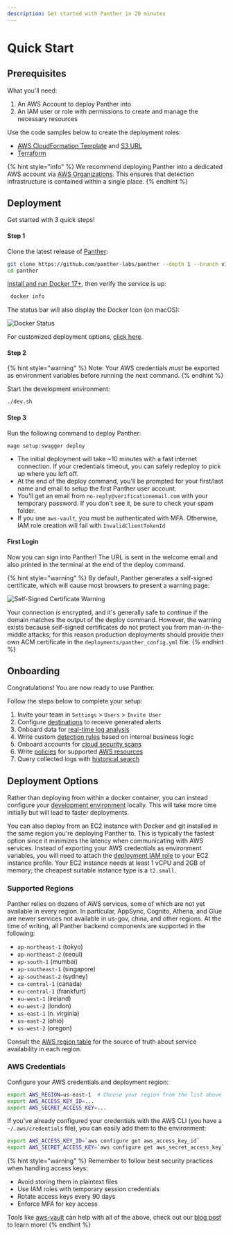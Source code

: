 ```yaml
---
description: Get started with Panther in 20 minutes
---
```


# Quick Start

## Prerequisites

What you'll need:

1. An AWS Account to deploy Panther into
2. An IAM user or role with permissions to create and manage the necessary resources

Use the code samples below to create the deployment roles:

* [AWS CloudFormation Template](https://github.com/panther-labs/panther/tree/master/deployments/auxiliary/cloudformation/panther-deployment-role.yml) and [S3 URL](https://panther-public-cloudformation-templates.s3-us-west-2.amazonaws.com/panther-deployment-role/latest/template.yml)
* [Terraform](https://github.com/panther-labs/panther/tree/master/deployments/auxiliary/terraform/panther-deployment-role.tf)

{% hint style="info" %}
We recommend deploying Panther into a dedicated AWS account via [AWS Organizations](https://aws.amazon.com/blogs/security/how-to-use-aws-organizations-to-automate-end-to-end-account-creation/). This ensures that detection infrastructure is contained within a single place.
{% endhint %}

## Deployment

Get started with 3 quick steps!

#### Step 1

Clone the latest release of [Panther](https://github.com/panther-labs/panther):

```bash
git clone https://github.com/panther-labs/panther --depth 1 --branch v1.0.0
cd panther
```

[Install and run Docker 17+](https://docs.docker.com/install/), then verify the service is up:

```bash
 docker info
```

The status bar will also display the Docker Icon \(on macOS\):

![Docker Status](.gitbook/assets/docker-status.png)

For customized deployment options, [click here](quick-start.md#deployment-options).

#### Step 2

{% hint style="warning" %}
Note: Your AWS credentials _must_ be exported as environment variables before running the next command.
{% endhint %}

Start the development environment:

```bash
./dev.sh
```

#### Step 3

Run the following command to deploy Panther:

```bash
mage setup:swagger deploy
```

* The initial deployment will take ~10 minutes with a fast internet connection. If your credentials timeout, you can safely redeploy to pick up where you left off.
* At the end of the deploy command, you'll be prompted for your first/last name and email to setup the first Panther user account.
* You'll get an email from `no-reply@verificationemail.com` with your temporary password. If you don't see it, be sure to check your spam folder.
* If you use `aws-vault`, you must be authenticated with MFA. Otherwise, IAM role creation will fail with `InvalidClientTokenId`

#### First Login

Now you can sign into Panther! The URL is sent in the welcome email and also printed in the terminal at the end of the deploy command.

{% hint style="warning" %}
By default, Panther generates a self-signed certificate, which will cause most browsers to present a warning page:

![Self-Signed Certificate Warning](.gitbook/assets/self-signed-cert-warning.png)

Your connection _is_ encrypted, and it's generally safe to continue if the domain matches the output of the deploy command. However, the warning exists because self-signed certificates do not protect you from man-in-the-middle attacks; for this reason production deployments should provide their own ACM certificate in the `deployments/panther_config.yml` file.
{% endhint %}

## Onboarding

Congratulations! You are now ready to use Panther.

Follow the steps below to complete your setup:

1. Invite your team in `Settings` &gt; `Users` &gt; `Invite User`
2. Configure [destinations](setup/) to receive generated alerts
3. Onboard data for [real-time log analysis](log-analysis/log-processing.md)
4. Write custom [detection rules](log-analysis/rules/) based on internal business logic
5. Onboard accounts for [cloud security scans](policies/scanning.md)
6. Write [policies]() for supported [AWS resources](policies/resources/)
7. Query collected logs with [historical search](historical-search/historical-search.md)

## Deployment Options

Rather than deploying from within a docker container, you can instead configure your [development environment](development/#dependencies) locally. This will take more time initially but will lead to faster deployments.

You can also deploy from an EC2 instance with Docker and git installed in the same region you're deploying Panther to. This is typically the fastest option since it minimizes the latency when communicating with AWS services. Instead of exporting your AWS credentials as environment variables, you will need to attach the [deployment IAM role](quick-start.md#prerequisites) to your EC2 instance profile. Your EC2 instance needs at least 1 vCPU and 2GB of memory; the cheapest suitable instance type is a `t2.small`.

### Supported Regions

Panther relies on dozens of AWS services, some of which are not yet available in every region. In particular, AppSync, Cognito, Athena, and Glue are newer services not available in us-gov, china, and other regions. At the time of writing, all Panther backend components are supported in the following:

* `ap-northeast-1` \(tokyo\)
* `ap-northeast-2` \(seoul\)
* `ap-south-1` \(mumbai\)
* `ap-southeast-1` \(singapore\)
* `ap-southeast-2` \(sydney\)
* `ca-central-1` \(canada\)
* `eu-central-1` \(frankfurt\)
* `eu-west-1` \(ireland\)
* `eu-west-2` \(london\)
* `us-east-1` \(n. virginia\)
* `us-east-2` \(ohio\)
* `us-west-2` \(oregon\)

Consult the [AWS region table](https://aws.amazon.com/about-aws/global-infrastructure/regional-product-services/) for the source of truth about service availability in each region.

### AWS Credentials

Configure your AWS credentials and deployment region:

```bash
export AWS_REGION=us-east-1  # Choose your region from the list above
export AWS_ACCESS_KEY_ID=...
export AWS_SECRET_ACCESS_KEY=...
```

If you've already configured your credentials with the AWS CLI \(you have a `~/.aws/credentials` file\), you can easily add them to the environment:

```bash
export AWS_ACCESS_KEY_ID=`aws configure get aws_access_key_id`
export AWS_SECRET_ACCESS_KEY=`aws configure get aws_secret_access_key`
```

{% hint style="warning" %}
Remember to follow best security practices when handling access keys:

* Avoid storing them in plaintext files
* Use IAM roles with temporary session credentials
* Rotate access keys every 90 days
* Enforce MFA for key access

Tools like [aws-vault](https://github.com/99designs/aws-vault) can help with all of the above, check out our [blog post](https://blog.runpanther.io/secure-multi-account-aws-access/) to learn more!
{% endhint %}

